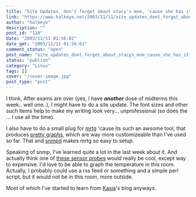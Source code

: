 ```yaml
---
title: "Site Updates, don't forget about stacy's mom, 'cause she has it going on."
link: "https://www.halkeye.net/2003/11/11/site_updates_dont_forget_about_stacys_mom_cause_she_has_it_going/"
author: "halkeye"
description: ""
post_id: "118"
date: "2003/11/11 01:56:02"
date_gmt: "2003/11/11 01:56:02"
comment_status: "open"
post_name: "site_updates_dont_forget_about_stacys_mom_cause_she_has_it_going"
status: "publish"
category: "Linux"
tags: []
cover: "/cover-image.jpg"
post_type: "post"
---
```


I think, After exams are over (yes, I have ***another*** dose of midterms this week.. well one..), I might have to do a site update. The font sizes and other such items help to make my writing look very... unprofessional (so does the ... I use all the time).

I also have to do a small plug for [mrtg](http://www.mrtg.org/) 'cause its such an awsome tool, that produces [pretty graphs](http://www.halkeye.net/mrtg/), which are way more customizeable than I've used so far. That and [snmpd](http://www.net-snmp.org/) makes mrtg so easy to setup.

Speaking of snmp, I've learned quite a lot in the last week about it. And actually think one of [these sensor probes](http://www.javica.com/company/sensorprobe.html) would really be cool, except way to expensive. I'd love to be able to graph the temperature in this room. Actually, I probably could use a rss feed or something and a simple perl script, but it would not be in this room, more outside.

Most of which I've started to learn from [Kasia](http://www.unix-girl.com/blog)'s blog anyways.